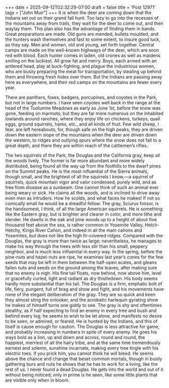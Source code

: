 +++
date = 2025-09-12T02:32:29-07:00
draft = false
title = 'Post 12971'
tags = ["John Muir"]
+++
It is when the deer are coming down that the Indians set out on their grand fall hunt. Too lazy to go into the recesses of the mountains away from trails, they wait for the deer to come out, and then waylay them. This plan also has the advantage of finding them in bands. Great preparations are made. Old guns are mended, bullets moulded, and the hunters wash themselves and fast to some extent, to insure good luck, as they say. Men and women, old and young, set forth together. Central camps are made on the well-known highways of the deer, which are soon red with blood. Each hunter comes in laden, old crones as well as maidens smiling on the luckiest. All grow fat and merry. Boys, each armed with an antlered head, play at buck-fighting, and plague the industrious women, who are busily preparing the meat for transportation, by stealing up behind them and throwing fresh hides over them. But the Indians are passing away here as everywhere, and their red camps on the mountains are fewer every year.

There are panthers, foxes, badgers, porcupines, and coyotes in the Park, but not in large numbers. I have seen coyotes well back in the range at the head of the Tuolumne Meadows as early as June 1st, before the snow was gone, feeding on marmots; but they are far more numerous on the inhabited lowlands around ranches, where they enjoy life on chickens, turkeys, quail eggs, ground squirrels, hares, etc., and all kinds of fruit. Few wild sheep, I fear, are left hereabouts; for, though safe on the high peaks, they are driven down the eastern slope of the mountains when the deer are driven down the western, to ridges and outlying spurs where the snow does not fall to a great depth, and there they are within reach of the cattlemen’s rifles.

The two squirrels of the Park, the Douglas and the California gray, keep all the woods lively. The former is far more abundant and more widely distributed, being found all the way up from the foothills to the dwarf pines on the Summit peaks. He is the most influential of the Sierra animals, though small, and the brightest of all the squirrels I know,—a squirrel of squirrels, quick mountain vigor and valor condensed, purely wild, and as free from disease as a sunbeam. One cannot think of such an animal ever being weary or sick. He claims all the woods, and is inclined to drive away even men as intruders. How he scolds, and what faces he makes! If not so comically small he would be a dreadful fellow. The gray, Sciurus fossor, is the handsomest, I think, of all the large American squirrels. He is something like the Eastern gray, but is brighter and clearer in color, and more lithe and slender. He dwells in the oak and pine woods up to a height of about five thousand feet above the sea, is rather common in Yosemite Valley, Hetch-Hetchy, Kings River Cañon, and indeed in all the main cañons and Yosemites, but does not like the high fir-covered ridges. Compared with the Douglas, the gray is more than twice as large; nevertheless, he manages to make his way through the trees with less stir than his small, peppery neighbor, and is much less influential in every way. In the spring, before the pine-nuts and hazel-nuts are ripe, he examines last year’s cones for the few seeds that may be left in them between the half-open scales, and gleans fallen nuts and seeds on the ground among the leaves, after making sure that no enemy is nigh. His fine tail floats, now behind, now above him, level or gracefully curled, light and radiant as dry thistledown. His body seems hardly more substantial than his tail. The Douglas is a firm, emphatic bolt of life, fiery, pungent, full of brag and show and fight, and his movements have none of the elegant deliberation of the gray. They are so quick and keen they almost sting the onlooker, and the acrobatic harlequin gyrating show he makes of himself turns one giddy to see. The gray is shy and oftentimes stealthy, as if half expecting to find an enemy in every tree and bush and behind every log; he seems to wish to be let alone, and manifests no desire to be seen, or admired, or feared. He is hunted by the Indians, and this of itself is cause enough for caution. The Douglas is less attractive for game, and probably increasing in numbers in spite of every enemy. He goes his ways bold as a lion, up and down and across, round and round, the happiest, merriest of all the hairy tribe, and at the same time tremendously earnest and solemn, sunshine incarnate, making every tree tingle with his electric toes. If you prick him, you cannot think he will bleed. He seems above the chance and change that beset common mortals, though in busily gathering burs and nuts he shows that he has to work for a living, like the rest of us. I never found a dead Douglas. He gets into the world and out of it without being noticed; only in prime is he seen, like some little plants that are visible only when in bloom.
